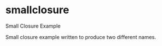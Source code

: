 # smallclosure
Small Closure Example

Small closure example written to produce two different names.
